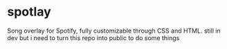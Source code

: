 # spotlay
Song overlay for Spotify, fully customizable through CSS and HTML.
still in dev but i need to turn this repo into public to do some things 
